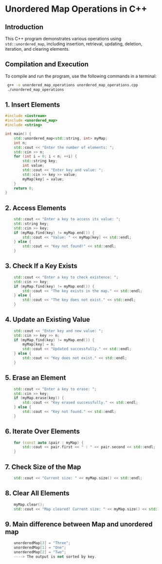 # Unordered Map Operations in C++

## Introduction
This C++ program demonstrates various operations using `std::unordered_map`, including insertion, retrieval, updating, deletion, iteration, and clearing elements.

## Compilation and Execution
To compile and run the program, use the following commands in a terminal:
```sh
 g++ -o unordered_map_operations unordered_map_operations.cpp
 ./unordered_map_operations
```

## 1. Insert Elements
```cpp
#include <iostream>
#include <unordered_map>
#include <string>

int main() {
    std::unordered_map<std::string, int> myMap;
    int n;
    std::cout << "Enter the number of elements: ";
    std::cin >> n;
    for (int i = 0; i < n; ++i) {
        std::string key;
        int value;
        std::cout << "Enter key and value: ";
        std::cin >> key >> value;
        myMap[key] = value;
    }
    return 0;
}
```

## 2. Access Elements
```cpp
    std::cout << "Enter a key to access its value: ";
    std::string key;
    std::cin >> key;
    if (myMap.find(key) != myMap.end()) {
        std::cout << "Value: " << myMap[key] << std::endl;
    } else {
        std::cout << "Key not found!" << std::endl;
    }
```

## 3. Check If a Key Exists
```cpp
    std::cout << "Enter a key to check existence: ";
    std::cin >> key;
    if (myMap.find(key) != myMap.end()) {
        std::cout << "The key exists in the map." << std::endl;
    } else {
        std::cout << "The key does not exist." << std::endl;
    }
```

## 4. Update an Existing Value
```cpp
    std::cout << "Enter key and new value: ";
    std::cin >> key >> n;
    if (myMap.find(key) != myMap.end()) {
        myMap[key] = n;
        std::cout << "Updated successfully." << std::endl;
    } else {
        std::cout << "Key does not exist." << std::endl;
    }
```

## 5. Erase an Element
```cpp
    std::cout << "Enter a key to erase: ";
    std::cin >> key;
    if (myMap.erase(key)) {
        std::cout << "Key erased successfully." << std::endl;
    } else {
        std::cout << "Key not found." << std::endl;
    }
```

## 6. Iterate Over Elements
```cpp
    for (const auto &pair : myMap) {
        std::cout << pair.first << " : " << pair.second << std::endl;
    }
```

## 7. Check Size of the Map
```cpp
    std::cout << "Current size: " << myMap.size() << std::endl;
```

## 8. Clear All Elements
```cpp
    myMap.clear();
    std::cout << "Map cleared! Current size: " << myMap.size() << std::endl;
```

## 9. Main difference between Map and unordered map
```cpp
    unorderedMap[3] = "Three";
    unorderedMap[1] = "One";
    unorderedMap[2] = "Two";
    ----> The output is not sorted by key.
```

